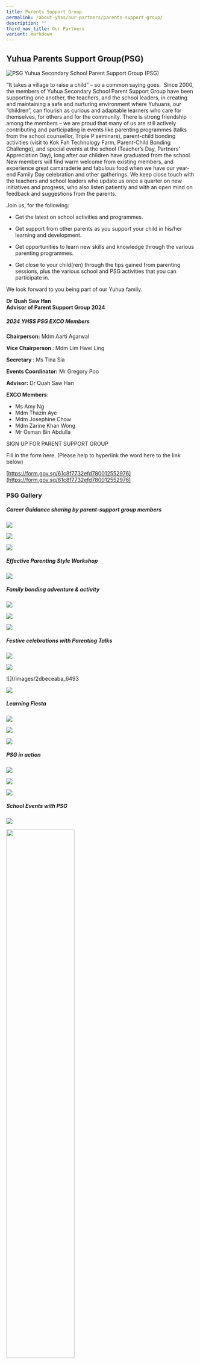 ```yaml
---
title: Parents Support Group
permalink: /about-yhss/our-partners/parents-support-group/
description: ""
third_nav_title: Our Partners
variant: markdown
---
```

## Yuhua Parents Support Group(PSG)

![PSG](/images/MAIN_PHOTO.jpg)
Yuhua Secondary School Parent Support Group (PSG)&nbsp;

“It takes a village to raise a child” – so a common saying goes.&nbsp; Since 2000, the members of Yuhua Secondary School Parent Support Group have been supporting one another, the teachers, and the school leaders, in creating and maintaining a safe and nurturing environment where Yuhuans, our “children”, can flourish as curious and adaptable learners who care for themselves, for others and for the community.
There is strong friendship among the members – we are proud that many of us are still actively contributing and participating in events like parenting programmes (talks from the school counsellor, Triple P seminars), parent-child bonding activities (visit to Kok Fah Technology Farm, Parent-Child Bonding Challenge), and special events at the school (Teacher’s Day, Partners’ Appreciation Day), long after our children have graduated from the school.&nbsp; New members will find warm welcome from existing members, and experience great camaraderie and fabulous food when we have our year-end Family Day celebration and other gatherings.
We keep close touch with the teachers and school leaders who update us once a quarter on new initiatives and progress, who also listen patiently and with an open mind on feedback and suggestions from the parents.

Join us, for the following:

*   Get the latest on school activities and programmes.
    
*   Get support from other parents as you support your child in his/her learning and development.
    
*   Get opportunities to learn new skills and knowledge through the various parenting programmes.
    
*   Get close to your child(ren) through the tips gained from parenting sessions, plus the various school and PSG activities that you can participate in.
    
We look forward to you being part of our Yuhua family.&nbsp; &nbsp;

**Dr Quah Saw Han  
Advisor of Parent Support Group 2024**
##### **2024 YHSS PSG EXCO Members**

**Chairperson:** Mdm Aarti Agarwal

**Vice Chairperson&nbsp;**: Mdm Lim Hwei Ling

**Secretary&nbsp;**: Ms Tina Sia

**Events Coordinator:** Mr Gregory Poo

**Advisor:** Dr Quah Saw Han

**EXCO Members**: 

* Ms Amy Ng
* Mdm Thazin Aye
* Mdm Josephine Chow
* Mdm Zarine Khan Wong
* Mr Osman Bin Abdulla

SIGN UP FOR PARENT SUPPORT GROUP&nbsp;

Fill in the form here. (Please help to hyperlink the word here to the link below)&nbsp;

[https://form.gov.sg/61c8f7732efd780012552976](https://form.gov.sg/61c8f7732efd780012552976)


### PSG Gallery

##### Career Guidance sharing by parent-support group members

![](/images/cce28d6d3_64918.jpg)

![](/images/9d5e1c1b1_64919.jpg)

![](/images/c4dbd2b39_64920.jpg)

##### Effective Parenting Style Workshop

![](/images/410494a30_64922.jpg)

##### Family bonding adventure &amp; activity

![](/images/ec52ebb72_64924.jpg)

![](/images/d85eed3bf_64925.jpg)

![](/images/6a1c2532e_64926.jpg)

##### Festive celebrations with Parenting Talks

![](/images/58eedf2e4_64928.jpg)

![](/images/a6acd9f4c_64929.jpg)

![](/images/2dbeceaba_6493[](/images/89cdb82b6_64933.jpg)

![](/images/0d89c79b0_64934.png)

##### Learning Fiesta 

![](/images/f2c7afe8c_64936.jpg)

![](/images/b5cc338df_64937.jpg)

![](/images/f2a7dc700_64938.jpg)


##### PSG in action

![](/images/e8e0deaab_66030.jpg)

![](/images/802103019_66031.jpg)

![](/images/5f40360a1_66032.jpg)

##### School Events with PSG

![](/images/f04ab172d_64940.jpg)

<img src="/images/d54b3b0bd_64941.jpg" style="width:60%">
		 
<img src="/images/063d0bd34_64942.jpg" style="width:60%">
		 
![](/images/9afb2654c_64943.jpg)

##### Values in action programme @ Lee Ah Mooi Old Aged Home

![](/images/9a61b0764_64945.jpg)

![](/images/8d38d917a_64946.jpg)

![](/images/17ea57ee8_64947.jpg)

![](/images/307b11ff0_64948.jpg)

### Sign up for Parent Support Group

Fill in the form&nbsp;[here](https://form.gov.sg/61c8f7732efd780012552976).